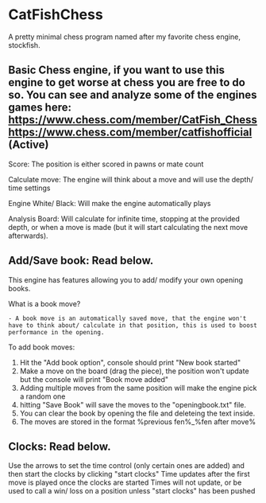 # CatFishChess
A pretty minimal chess program named after my favorite chess engine, stockfish.


Basic Chess engine, if you want to use this engine to get worse at chess you are free to do so.
You can see and analyze some of the engines games here: https://www.chess.com/member/CatFish_Chess
https://www.chess.com/member/catfishofficial (Active)
----------------------------------------------------------------------------------------------------

Score: The position is either scored in pawns or mate count
    
Calculate move: The engine will think about a move and will use the depth/ time settings
    
Engine White/ Black: Will make the engine automatically plays

Analysis Board: Will calculate for infinite time, stopping at the provided depth, or when a move is made (but it will start calculating the next move afterwards).

Add/Save book: Read below.
----------------------------------------------------------------------------------------------------
This engine has features allowing you to add/ modify your own opening books.

What is a book move?

    - A book move is an automatically saved move, that the engine won't have to think about/ calculate in that position, this is used to boost performance in the opening.

To add book moves:

1) Hit the "Add book option", console should print "New book started"
2) Make a move on the board (drag the piece), the position won't update but the console will print "Book move added"
3) Adding multiple moves from the same position will make the engine pick a random one
4) hitting "Save Book" will save the moves to the "openingbook.txt" file.
5) You can clear the book by opening the file and deleteing the text inside.
6) The moves are stored in the format %previous fen%_%fen after move%

Clocks: Read below.
----------------------------------------------------------------------------------------------------
Use the arrows to set the time control (only certain ones are added) and then start the clocks by clicking "start clocks"
Time updates after the first move is played once the clocks are started
Times will not update, or be used to call a win/ loss on a position unless "start clocks" has been pushed
